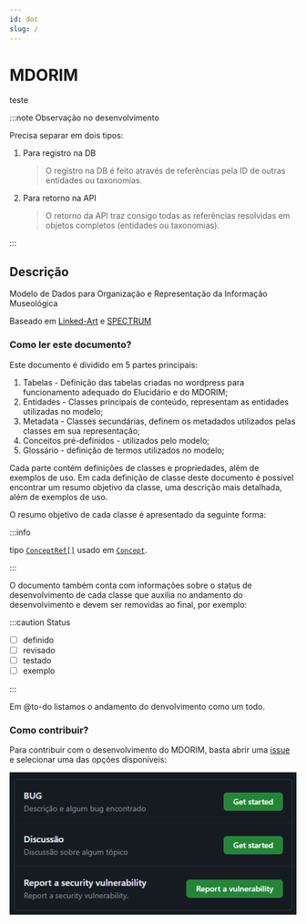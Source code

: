 ```yaml
---
id: doc
slug: /
---
```


# MDORIM

teste

:::note Observação no desenvolvimento

Precisa separar em dois tipos:

1. Para registro na DB
    > O registro na DB é feito através de referências pela ID de outras entidades ou taxonomias.
2. Para retorno na API
    > O retorno da API traz consigo todas as referências resolvidas em objetos completos (entidades ou taxonomias).

:::

## Descrição

Modelo de Dados para Organização e Representação da Informação Museológica

Baseado em [Linked-Art](https://linked.art/) e [SPECTRUM](https://collectionstrust.org.uk/spectrum/)

### Como ler este documento?

Este documento é dividido em 5 partes principais:

1. Tabelas - Definição das tabelas criadas no wordpress para funcionamento adequado do Elucidário e do MDORIM;
2. Entidades - Classes principais de conteúdo, representam as entidades utilizadas no modelo;
3. Metadata - Classes secundárias, definem os metadados utilizados pelas classes em sua representação;
4. Conceitos pré-definidos - utilizados pelo modelo;
5. Glossário - definição de termos utilizados no modelo;

Cada parte contém definições de classes e propriedades, além de exemplos de uso. Em cada definição de classe deste documento é possível encontrar um resumo objetivo da classe, uma descrição mais detalhada, além de exemplos de uso.

O resumo objetivo de cada classe é apresentado da seguinte forma:

:::info

tipo [`ConceptRef[]`](/entities/concept#conceptref) usado em [`Concept`](/entities/concept#concept).

:::

O documento também conta com informações sobre o status de desenvolvimento de cada classe que auxilia no andamento do desenvolvimento e devem ser removidas ao final, por exemplo:

:::caution Status

- [ ] definido
- [ ] revisado
- [ ] testado
- [ ] exemplo

:::

Em @to-do listamos o andamento do denvolvimento como um todo.

### Como contribuir?

Para contribuir com o desenvolvimento do MDORIM, basta abrir uma [issue](https://github.com/hgodinho/elucidario/issues) e selecionar uma das opções disponíveis:

![issues](../static/img/issues.png)

